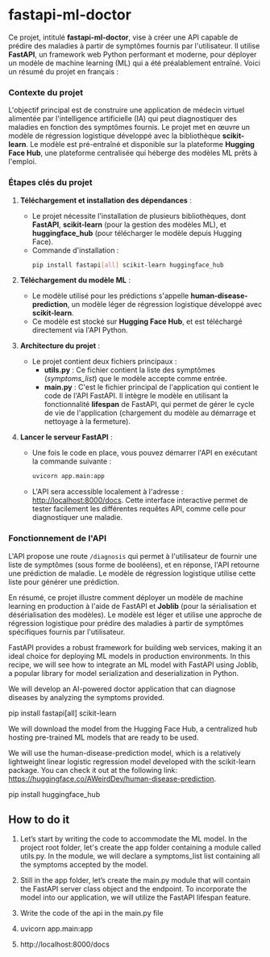 # fastapi-ml-doctor

Ce projet, intitulé **fastapi-ml-doctor**, vise à créer une API capable de prédire des maladies à partir de symptômes fournis par l'utilisateur. Il utilise **FastAPI**, un framework web Python performant et moderne, pour déployer un modèle de machine learning (ML) qui a été préalablement entraîné. Voici un résumé du projet en français :

### Contexte du projet

L'objectif principal est de construire une application de médecin virtuel alimentée par l'intelligence artificielle (IA) qui peut diagnostiquer des maladies en fonction des symptômes fournis. Le projet met en œuvre un modèle de régression logistique développé avec la bibliothèque **scikit-learn**. Le modèle est pré-entraîné et disponible sur la plateforme **Hugging Face Hub**, une plateforme centralisée qui héberge des modèles ML prêts à l'emploi.

### Étapes clés du projet

1. **Téléchargement et installation des dépendances** :
   - Le projet nécessite l'installation de plusieurs bibliothèques, dont **FastAPI**, **scikit-learn** (pour la gestion des modèles ML), et **huggingface_hub** (pour télécharger le modèle depuis Hugging Face).
   - Commande d'installation : 
     ```bash
     pip install fastapi[all] scikit-learn huggingface_hub
     ```

2. **Téléchargement du modèle ML** :
   - Le modèle utilisé pour les prédictions s'appelle **human-disease-prediction**, un modèle léger de régression logistique développé avec **scikit-learn**.
   - Ce modèle est stocké sur **Hugging Face Hub**, et est téléchargé directement via l'API Python.

3. **Architecture du projet** :
   - Le projet contient deux fichiers principaux :
     - **utils.py** : Ce fichier contient la liste des symptômes (*symptoms_list*) que le modèle accepte comme entrée.
     - **main.py** : C'est le fichier principal de l'application qui contient le code de l'API FastAPI. Il intègre le modèle en utilisant la fonctionnalité **lifespan** de FastAPI, qui permet de gérer le cycle de vie de l'application (chargement du modèle au démarrage et nettoyage à la fermeture).

4. **Lancer le serveur FastAPI** :
   - Une fois le code en place, vous pouvez démarrer l'API en exécutant la commande suivante :
     ```bash
     uvicorn app.main:app
     ```
   - L'API sera accessible localement à l'adresse : [http://localhost:8000/docs](http://localhost:8000/docs). Cette interface interactive permet de tester facilement les différentes requêtes API, comme celle pour diagnostiquer une maladie.

### Fonctionnement de l'API

L'API propose une route `/diagnosis` qui permet à l'utilisateur de fournir une liste de symptômes (sous forme de booléens), et en réponse, l'API retourne une prédiction de maladie. Le modèle de régression logistique utilise cette liste pour générer une prédiction.

En résumé, ce projet illustre comment déployer un modèle de machine learning en production à l'aide de FastAPI et **Joblib** (pour la sérialisation et désérialisation des modèles). Le modèle est léger et utilise une approche de régression logistique pour prédire des maladies à partir de symptômes spécifiques fournis par l'utilisateur.



FastAPI provides a robust framework for building web services, making it an ideal choice for deploying ML models in production environments. In this recipe, we will see how to integrate an ML model with FastAPI using Joblib, a popular library for model serialization and deserialization in Python.

We will develop an AI-powered doctor application that can diagnose diseases by analyzing the symptoms provided.

pip install fastapi[all] scikit-learn

We will download the model from the Hugging Face Hub, a centralized hub hosting pre-trained ML models that are ready to be used.

We will use the human-disease-prediction model, which is a relatively lightweight linear logistic regression model developed with the scikit-learn package. You can check it out at the following link: https://huggingface.co/AWeirdDev/human-disease-prediction.

pip install huggingface_hub

## How to do it 

1. Let’s start by writing the code to accommodate the ML model. In the project root folder, let's create the app folder containing a module called utils.py. In the module, we will declare a symptoms_list list containing all the symptoms accepted by the model. 

2. Still in the app folder, let’s create the main.py module that will contain the FastAPI server class object and the endpoint. To incorporate the model into our application, we will utilize the FastAPI lifespan feature.

3. Write the code of the api in the main.py file

4. uvicorn app.main:app

5. http://localhost:8000/docs
